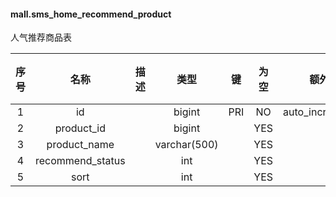 #### mall.sms_home_recommend_product 
人气推荐商品表

| 序号 | 名称 | 描述 | 类型 | 键 | 为空 | 额外 | 默认值 |
| :--: | :--: | :--: | :--: | :--: | :--: | :--: | :--: |
| 1 | id |  | bigint | PRI | NO | auto_increment |  |
| 2 | product_id |  | bigint |  | YES |  |  |
| 3 | product_name |  | varchar(500) |  | YES |  |  |
| 4 | recommend_status |  | int |  | YES |  |  |
| 5 | sort |  | int |  | YES |  |  |
